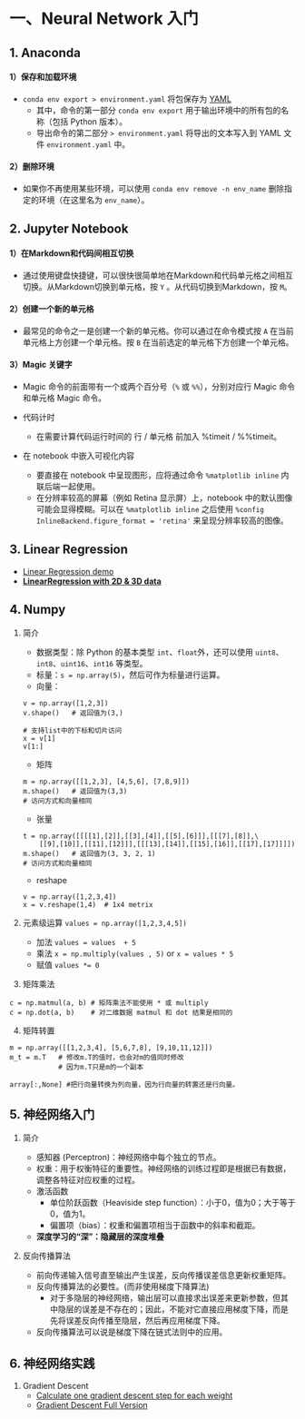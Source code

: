 # 一、Neural Network 入门
## 1. Anaconda
#### 1）保存和加载环境
- `conda env export > environment.yaml` 将包保存为 [YAML](http://www.yaml.org/)
	- 其中，命令的第一部分 `conda env export` 用于输出环境中的所有包的名称（包括 Python 版本）。
	- 导出命令的第二部分 `> environment.yaml` 将导出的文本写入到 YAML 文件 `environment.yaml` 中。

#### 2）删除环境

- 如果你不再使用某些环境，可以使用 `conda env remove -n env_name` 删除指定的环境（在这里名为 `env_name`）。


## 2. Jupyter Notebook

#### 1）在Markdown和代码间相互切换

- 通过使用键盘快捷键，可以很快很简单地在Markdown和代码单元格之间相互切换。从Markdown切换到单元格，按 `Y` 。从代码切换到Markdown，按 `M`。

#### 2）创建一个新的单元格

- 最常见的命令之一是创建一个新的单元格。你可以通过在命令模式按 `A` 在当前单元格上方创建一个单元格。按 `B` 在当前选定的单元格下方创建一个单元格。

#### 3）Magic 关键字

- Magic 命令的前面带有一个或两个百分号（`%` 或 `%%`），分别对应行 Magic 命令和单元格 Magic 命令。

- 代码计时

	- 在需要计算代码运行时间的 行 / 单元格 前加入 %timeit / %%timeit。

- 在 notebook 中嵌入可视化内容

	- 要直接在 notebook 中呈现图形，应将通过命令 `%matplotlib inline` 内联后端一起使用。
	- 在分辨率较高的屏幕（例如 Retina 显示屏）上，notebook 中的默认图像可能会显得模糊。可以在 `%matplotlib inline` 之后使用 `%config InlineBackend.figure_format = 'retina'` 来呈现分辨率较高的图像。

## 3. Linear Regression
- [Linear Regression demo](https://github.com/Coder-AndyLee/Deep-Learning/blob/master/DeepLearning%20-%20Udacity/code/LinearRegression/LinearRegression.ipynb)
- [**LinearRegression with 2D & 3D data**](https://github.com/Coder-AndyLee/Deep-Learning/blob/master/DeepLearning%20-%20Udacity/code/LinearRegression/LinearRegression%20with%202D%20%26%203D%20data.ipynb)

## 4. Numpy
1. 简介 
	- 数据类型：除 Python 的基本类型 `int`、`float`外，还可以使用 `uint8`、`int8`、`uint16`、`int16` 等类型。
	- 标量：`s = np.array(5)`，然后可作为标量进行运算。
	- 向量：
	```
	v = np.array([1,2,3])
	v.shape()	# 返回值为(3,)

	# 支持list中的下标和切片访问
	x = v[1]
	v[1:]
	```

	- 矩阵
	```
	m = np.array([[1,2,3], [4,5,6], [7,8,9]])
	m.shape()	# 返回值为(3,3)
	# 访问方式和向量相同
	```

	- 张量
	```
	t = np.array([[[[1],[2]],[[3],[4]],[[5],[6]]],[[[7],[8]],\
	    [[9],[10]],[[11],[12]]],[[[13],[14]],[[15],[16]],[[17],[17]]]])
	m.shape()	# 返回值为(3, 3, 2, 1)
	# 访问方式和向量相同
	```

	- reshape
	```
	v = np.array([1,2,3,4])
	x = v.reshape(1,4)	# 1x4 metrix
	```

2. 元素级运算
`values = np.array([1,2,3,4,5])`
	- 加法
	`values = values  + 5`
	- 乘法
	`x = np.multiply(values , 5)` or `x = values * 5`
	- 赋值
	`values *= 0`

3. 矩阵乘法
```
c = np.matmul(a, b)	# 矩阵乘法不能使用 * 或 multiply
c = np.dot(a, b)	# 对二维数据 matmul 和 dot 结果是相同的
```
4. 矩阵转置
```
m = np.array([[1,2,3,4], [5,6,7,8], [9,10,11,12]])
m_t = m.T	# 修改m.T的值时，也会对m的值同时修改
			# 因为m.T只是m的一个副本

array[:,None] #把行向量转换为列向量，因为行向量的转置还是行向量。
```
## 5. 神经网络入门
1. 简介
	- 感知器 (Perceptron)：神经网络中每个独立的节点。
	- 权重：用于权衡特征的重要性。神经网络的训练过程即是根据已有数据，调整各特征对应权重的过程。
	- 激活函数
		- 单位阶跃函数（Heaviside step function）：小于0，值为0；大于等于0，值为1。
		- 偏置项（bias）：权重和偏置项相当于函数中的斜率和截距。
	- **深度学习的“深”：隐藏层的深度堆叠**  
  
  
2. 反向传播算法
	- 前向传递输入信号直至输出产生误差，反向传播误差信息更新权重矩阵。
	- 反向传播算法的必要性。(而非使用梯度下降算法)
		- 对于多隐层的神经网络，输出层可以直接求出误差来更新参数，但其中隐层的误差是不存在的；因此，不能对它直接应用梯度下降，而是先将误差反向传播至隐层，然后再应用梯度下降。
	- 反向传播算法可以说是梯度下降在链式法则中的应用。  
  

## 6. 神经网络实践

1. Gradient Descent
	- [Calculate one gradient descent step for each weight](https://github.com/Coder-AndyLee/Deep-Learning/blob/master/DeepLearning%20-%20Udacity/code/GradientDescent/GradientDescent%20-%20Once.ipynb)
	- [Gradient Descent Full Version](https://github.com/Coder-AndyLee/Deep-Learning/blob/master/DeepLearning%20-%20Udacity/code/GradientDescent/GradientDescent.ipynb)









